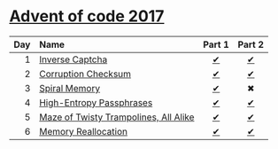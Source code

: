 [Advent of code 2017](https://adventofcode.com)
=====================
| Day | Name                                                   | Part 1                | Part 2                |
|----:|:-------------------------------------------------------|:---------------------:|:---------------------:|
| 1   | [Inverse Captcha](https://adventofcode.com/2017/day/1) | [&#10004;](./Day1/Part1.fsx) | [&#10004;](./Day1/Part2.fsx) |
| 2   | [Corruption Checksum](https://adventofcode.com/2017/day/2) | [&#10004;](./Day2/Part1.fsx) | [&#10004;](./Day2/Part2.fsx) |
| 3   | [Spiral Memory](https://adventofcode.com/2017/day/3) | [&#10004;](./Day3/Part1.fsx) | &#10006; |
| 4   | [High-Entropy Passphrases](https://adventofcode.com/2017/day/4) | [&#10004;](./Day4/Part1.fsx) | [&#10004;](./Day4/Part2.fsx) |
| 5   | [Maze of Twisty Trampolines, All Alike](https://adventofcode.com/2017/day/5) | [&#10004;](./Day5/Part1.fsx) | [&#10004;](./Day5/Part2.fsx) |
| 6   | [Memory Reallocation](https://adventofcode.com/2017/day/6) | [&#10004;](./Day6/Part1.fsx) | [&#10004;](./Day6/Part2.fsx) |